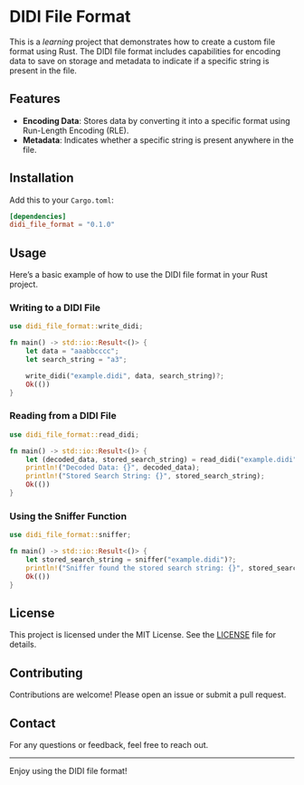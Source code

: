 
# DIDI File Format

This is a *learning* project that demonstrates how to create a custom file format using Rust. The DIDI file format includes capabilities for encoding data to save on storage and metadata to indicate if a specific string is present in the file.

## Features

- **Encoding Data**:  Stores data by converting it into a specific format using Run-Length Encoding (RLE).
- **Metadata**: Indicates whether a specific string is present anywhere in the file.

## Installation

Add this to your `Cargo.toml`:

```toml
[dependencies]
didi_file_format = "0.1.0"
```

## Usage

Here’s a basic example of how to use the DIDI file format in your Rust project.

### Writing to a DIDI File

```rust
use didi_file_format::write_didi;

fn main() -> std::io::Result<()> {
    let data = "aaabbcccc";
    let search_string = "a3";

    write_didi("example.didi", data, search_string)?;
    Ok(())
}
```

### Reading from a DIDI File

```rust
use didi_file_format::read_didi;

fn main() -> std::io::Result<()> {
    let (decoded_data, stored_search_string) = read_didi("example.didi")?;
    println!("Decoded Data: {}", decoded_data);
    println!("Stored Search String: {}", stored_search_string);
    Ok(())
}
```

### Using the Sniffer Function

```rust
use didi_file_format::sniffer;

fn main() -> std::io::Result<()> {
    let stored_search_string = sniffer("example.didi")?;
    println!("Sniffer found the stored search string: {}", stored_search_string);
    Ok(())
}
```
## License

This project is licensed under the MIT License. See the [LICENSE](LICENSE) file for details.

## Contributing

Contributions are welcome! Please open an issue or submit a pull request.

## Contact

For any questions or feedback, feel free to reach out.

---

Enjoy using the DIDI file format!
